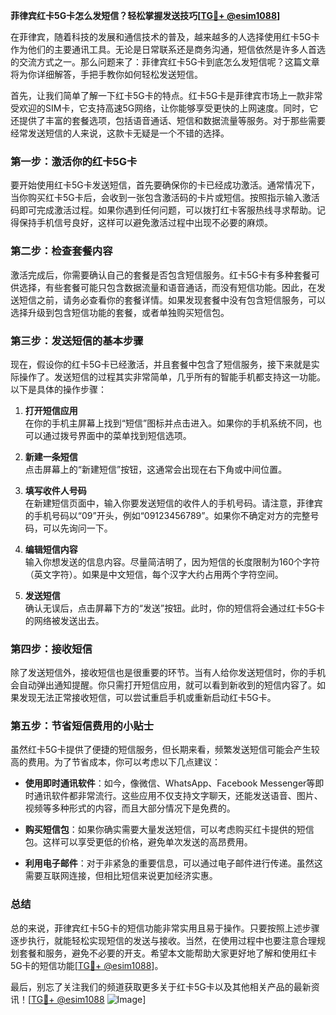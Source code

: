 **菲律宾红卡5G卡怎么发短信？轻松掌握发送技巧[[TG💪+ @esim1088](https://t.me/s/esim1088)]**

在菲律宾，随着科技的发展和通信技术的普及，越来越多的人选择使用红卡5G卡作为他们的主要通讯工具。无论是日常联系还是商务沟通，短信依然是许多人首选的交流方式之一。那么问题来了：菲律宾红卡5G卡到底怎么发短信呢？这篇文章将为你详细解答，手把手教你如何轻松发送短信。

首先，让我们简单了解一下红卡5G卡的特点。红卡5G卡是菲律宾市场上一款非常受欢迎的SIM卡，它支持高速5G网络，让你能够享受更快的上网速度。同时，它还提供了丰富的套餐选项，包括语音通话、短信和数据流量等服务。对于那些需要经常发送短信的人来说，这款卡无疑是一个不错的选择。

### **第一步：激活你的红卡5G卡**

要开始使用红卡5G卡发送短信，首先要确保你的卡已经成功激活。通常情况下，当你购买红卡5G卡后，会收到一张包含激活码的卡片或短信。按照指示输入激活码即可完成激活过程。如果你遇到任何问题，可以拨打红卡客服热线寻求帮助。记得保持手机信号良好，这样可以避免激活过程中出现不必要的麻烦。

### **第二步：检查套餐内容**

激活完成后，你需要确认自己的套餐是否包含短信服务。红卡5G卡有多种套餐可供选择，有些套餐可能只包含数据流量和语音通话，而没有短信功能。因此，在发送短信之前，请务必查看你的套餐详情。如果发现套餐中没有包含短信服务，可以选择升级到包含短信功能的套餐，或者单独购买短信包。

### **第三步：发送短信的基本步骤**

现在，假设你的红卡5G卡已经激活，并且套餐中包含了短信服务，接下来就是实际操作了。发送短信的过程其实非常简单，几乎所有的智能手机都支持这一功能。以下是具体的操作步骤：

1. **打开短信应用**  
   在你的手机主屏幕上找到“短信”图标并点击进入。如果你的手机系统不同，也可以通过拨号界面中的菜单找到短信选项。

2. **新建一条短信**  
   点击屏幕上的“新建短信”按钮，这通常会出现在右下角或中间位置。

3. **填写收件人号码**  
   在新建短信页面中，输入你要发送短信的收件人的手机号码。请注意，菲律宾的手机号码以“09”开头，例如“09123456789”。如果你不确定对方的完整号码，可以先询问一下。

4. **编辑短信内容**  
   输入你想发送的信息内容。尽量简洁明了，因为短信的长度限制为160个字符（英文字符）。如果是中文短信，每个汉字大约占用两个字符空间。

5. **发送短信**  
   确认无误后，点击屏幕下方的“发送”按钮。此时，你的短信将会通过红卡5G卡的网络被发送出去。

### **第四步：接收短信**

除了发送短信外，接收短信也是很重要的环节。当有人给你发送短信时，你的手机会自动弹出通知提醒。你只需打开短信应用，就可以看到新收到的短信内容了。如果发现无法正常接收短信，可以尝试重启手机或重新启动红卡5G卡。

### **第五步：节省短信费用的小贴士**

虽然红卡5G卡提供了便捷的短信服务，但长期来看，频繁发送短信可能会产生较高的费用。为了节省成本，你可以考虑以下几点建议：

- **使用即时通讯软件**：如今，像微信、WhatsApp、Facebook Messenger等即时通讯软件都非常流行。这些应用不仅支持文字聊天，还能发送语音、图片、视频等多种形式的内容，而且大部分情况下是免费的。
  
- **购买短信包**：如果你确实需要大量发送短信，可以考虑购买红卡提供的短信包。这样可以享受更低的价格，避免单次发送的高昂费用。

- **利用电子邮件**：对于非紧急的重要信息，可以通过电子邮件进行传递。虽然这需要互联网连接，但相比短信来说更加经济实惠。

### **总结**

总的来说，菲律宾红卡5G卡的短信功能非常实用且易于操作。只要按照上述步骤逐步执行，就能轻松实现短信的发送与接收。当然，在使用过程中也要注意合理规划套餐和服务，避免不必要的开支。希望本文能帮助大家更好地了解和使用红卡5G卡的短信功能[[TG💪+ @esim1088](https://t.me/s/esim1088)]。

最后，别忘了关注我们的频道获取更多关于红卡5G卡以及其他相关产品的最新资讯！[[TG💪+ @esim1088](https://t.me/s/esim1088) ![Image](https://i.postimg.cc/4NQfJmqS/Snipaste-2025-05-13-00-14-12.png)]